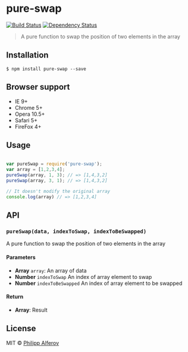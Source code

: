 # pure-swap
[![Build Status][travis-image]][travis-url] [![Dependency Status][depstat-image]][depstat-url]

> A pure function to swap the position of two elements in the array

## Installation
```
$ npm install pure-swap --save
```

## Browser support
- IE 9+
- Chrome 5+
- Opera 10.5+
- Safari 5+
- FireFox 4+

## Usage
```js

var pureSwap = require('pure-swap');
var array = [1,2,3,4];
pureSwap(array, 1, 3); // => [1,4,3,2]
pureSwap(array, 3, 1); // => [1,4,3,2]

// It doesn't modify the original array
console.log(array) // => [1,2,3,4]

```
## API
### `pureSwap(data, indexToSwap, indexToBeSwapped)`
A pure function to swap the position of two elements in the array

#### Parameters
- **Array** `array`: An array of data
- **Number** `indexToSwap` An index of array element to swap
- **Number** `indexToBeSwapped` An index of array element to be swapped

#### Return
- **Array**: Result

## License

MIT © [Philipp Alferov](https://github.com/alferov)

[travis-url]: https://travis-ci.org/alferov/pure-swap
[travis-image]: https://img.shields.io/travis/alferov/pure-swap.svg?style=flat-square

[depstat-url]: https://david-dm.org/alferov/pure-swap
[depstat-image]: https://david-dm.org/alferov/pure-swap.svg?style=flat-square
